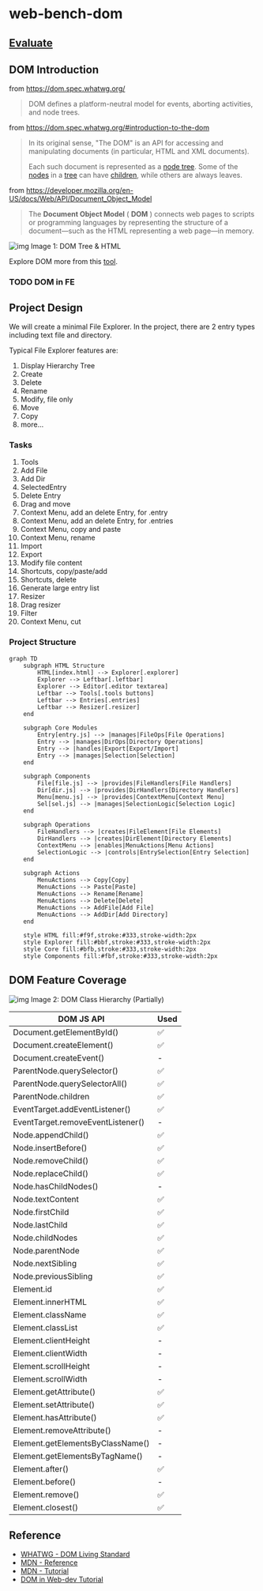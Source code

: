 # web-bench-dom

## [Evaluate](../readme.md)

## DOM Introduction

from https://dom.spec.whatwg.org/

> DOM defines a platform-neutral model for events, aborting activities, and node trees.

from https://dom.spec.whatwg.org/#introduction-to-the-dom

> In its original sense, "The DOM" is an API for accessing and manipulating documents (in particular, HTML and XML documents).
>
> Each such document is represented as a [node tree](https://dom.spec.whatwg.org/#concept-node-tree). Some of the [nodes](https://dom.spec.whatwg.org/#concept-node) in a [tree](https://dom.spec.whatwg.org/#concept-tree) can have [children](https://dom.spec.whatwg.org/#concept-tree-child), while others are always leaves.

from https://developer.mozilla.org/en-US/docs/Web/API/Document_Object_Model

> The **Document Object Model** ( **DOM** ) connects web pages to scripts or programming languages by representing the structure of a document—such as the HTML representing a web page—in memory.

![img](https://gw.alicdn.com/tfs/TB1LTh.QVXXXXbxXXXXXXXXXXXX-1598-588.png)
Image 1: DOM Tree & HTML

Explore DOM more from this [tool](https://software.hixie.ch/utilities/js/live-dom-viewer/).

### TODO DOM in FE

## Project Design

We will create a minimal File Explorer. In the project, there are 2 entry types including text file and directory.

Typical File Explorer features are:

1. Display Hierarchy Tree
2. Create
3. Delete
4. Rename
5. Modify, file only
6. Move
7. Copy
8. more...

### Tasks

1. Tools
2. Add File
3. Add Dir
4. SelectedEntry
5. Delete Entry
6. Drag and move
7. Context Menu, add an delete Entry, for .entry
8. Context Menu, add an delete Entry, for .entries
9. Context Menu, copy and paste
10. Context Menu, rename
11. Import
12. Export
13. Modify file content
14. Shortcuts, copy/paste/add
15. Shortcuts, delete
16. Generate large entry list
17. Resizer
18. Drag resizer
19. Filter
20. Context Menu, cut

### Project Structure

```mermaid
graph TD
    subgraph HTML Structure
        HTML[index.html] --> Explorer[.explorer]
        Explorer --> Leftbar[.leftbar]
        Explorer --> Editor[.editor textarea]
        Leftbar --> Tools[.tools buttons]
        Leftbar --> Entries[.entries]
        Leftbar --> Resizer[.resizer]
    end

    subgraph Core Modules
        Entry[entry.js] --> |manages|FileOps[File Operations]
        Entry --> |manages|DirOps[Directory Operations]
        Entry --> |handles|Export[Export/Import]
        Entry --> |manages|Selection[Selection]
    end

    subgraph Components
        File[file.js] --> |provides|FileHandlers[File Handlers]
        Dir[dir.js] --> |provides|DirHandlers[Directory Handlers]
        Menu[menu.js] --> |provides|ContextMenu[Context Menu]
        Sel[sel.js] --> |manages|SelectionLogic[Selection Logic]
    end

    subgraph Operations
        FileHandlers --> |creates|FileElement[File Elements]
        DirHandlers --> |creates|DirElement[Directory Elements]
        ContextMenu --> |enables|MenuActions[Menu Actions]
        SelectionLogic --> |controls|EntrySelection[Entry Selection]
    end

    subgraph Actions
        MenuActions --> Copy[Copy]
        MenuActions --> Paste[Paste]
        MenuActions --> Rename[Rename]
        MenuActions --> Delete[Delete]
        MenuActions --> AddFile[Add File]
        MenuActions --> AddDir[Add Directory]
    end

    style HTML fill:#f9f,stroke:#333,stroke-width:2px
    style Explorer fill:#bbf,stroke:#333,stroke-width:2px
    style Core fill:#bfb,stroke:#333,stroke-width:2px
    style Components fill:#fbf,stroke:#333,stroke-width:2px

```

## DOM Feature Coverage

![img](https://gw.alicdn.com/tfs/TB14wx9QVXXXXbSXXXXXXXXXXXX-1824-1052.png)
Image 2: DOM Class Hierarchy (Partially)

| DOM JS API                        | Used |
| --------------------------------- | ---- |
| Document.getElementById()         | ✅   |
| Document.createElement()          | ✅   |
| Document.createEvent()            | -    |
| ParentNode.querySelector()        | ✅   |
| ParentNode.querySelectorAll()     | ✅   |
| ParentNode.children               | ✅   |
| EventTarget.addEventListener()    | ✅   |
| EventTarget.removeEventListener() | -    |
| Node.appendChild()                | ✅   |
| Node.insertBefore()               | ✅   |
| Node.removeChild()                | ✅   |
| Node.replaceChild()               | ✅   |
| Node.hasChildNodes()              | -    |
| Node.textContent                  | ✅   |
| Node.firstChild                   | ✅   |
| Node.lastChild                    | ✅   |
| Node.childNodes                   | ✅   |
| Node.parentNode                   | ✅   |
| Node.nextSibling                  | ✅   |
| Node.previousSibling              | ✅   |
| Element.id                        | ✅   |
| Element.innerHTML                 | ✅   |
| Element.className                 | ✅   |
| Element.classList                 | ✅   |
| Element.clientHeight              | -    |
| Element.clientWidth               | -    |
| Element.scrollHeight              | -    |
| Element.scrollWidth               | -    |
| Element.getAttribute()            | ✅   |
| Element.setAttribute()            | ✅   |
| Element.hasAttribute()            | ✅   |
| Element.removeAttribute()         | -    |
| Element.getElementsByClassName()  | -    |
| Element.getElementsByTagName()    | -    |
| Element.after()                   | ✅   |
| Element.before()                  | -    |
| Element.remove()                  | ✅   |
| Element.closest()                 | ✅   |

## Reference

- [WHATWG - DOM Living Standard](https://dom.spec.whatwg.org/)
- [MDN - Reference](https://developer.mozilla.org/en-US/docs/Web/API/Document_Object_Model)
- [MDN - Tutorial](https://developer.mozilla.org/en-US/docs/Web/API/Document_Object_Model/Examples)
- [DOM in Web-dev Tutorial](https://luics.github.io/web-dev/zh-hans/common/dom.html)
